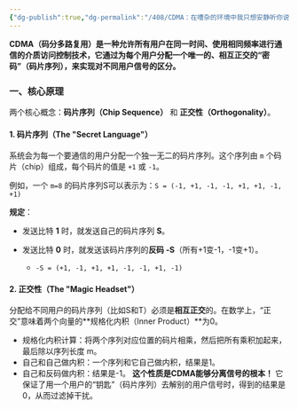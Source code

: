 ```yaml
---
{"dg-publish":true,"dg-permalink":"/408/CDMA：在嘈杂的环境中我只想安静听你说话🥰","permalink":"/408/CDMA：在嘈杂的环境中我只想安静听你说话🥰/"}
---
```



**CDMA（码分多路复用）是一种允许所有用户在同一时间、使用相同频率进行通信的介质访问控制技术，它通过为每个用户分配一个唯一的、相互正交的“密码”（码片序列），来实现对不同用户信号的区分。**
### 一、核心原理

两个核心概念：**码片序列（Chip Sequence）** 和 **正交性（Orthogonality）**。

#### 1. 码片序列（The "Secret Language"）

系统会为每一个要通信的用户分配一个独一无二的码片序列。这个序列由 `m` 个码片（chip）组成，每个码片的值是 `+1` 或 `-1`。

例如，一个 `m=8` 的码片序列S可以表示为：`S = (-1, +1, -1, -1, +1, +1, -1, +1)`

**规定**：

- 发送比特 **1** 时，就发送自己的码片序列 **S**。
    
- 发送比特 **0** 时，就发送该码片序列的**反码 -S**（所有+1变-1，-1变+1）。
    
    - `-S = (+1, -1, +1, +1, -1, -1, +1, -1)`
        

#### 2. 正交性（The "Magic Headset"）

分配给不同用户的码片序列（比如S和T）必须是**相互正交**的。在数学上，“正交”意味着两个向量的**规格化内积（Inner Product）**为0。

- 规格化内积计算：将两个序列对应位置的码片相乘，然后把所有乘积加起来，最后除以序列长度 m。
- 自己和自己做内积：一个序列和它自己做内积，结果是1。
- 自己和反码做内积：结果是-1。
**这个性质是CDMA能够分离信号的根本！** 它保证了用一个用户的“钥匙”（码片序列）去解别的用户信号时，得到的结果是0，从而过滤掉干扰。
